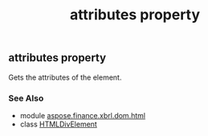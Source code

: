 ﻿---
title: attributes property
second_title: Aspose.Finance for Python via .NET API References
description: 
type: docs
weight: 200
url: /python-net/aspose.finance.xbrl.dom.html/htmldivelement/attributes/
is_root: false
---

## attributes property


Gets the attributes of the element.

### See Also
* module [aspose.finance.xbrl.dom.html](../../)
* class [HTMLDivElement](/finance/python-net/aspose.finance.xbrl.dom.html/htmldivelement)
